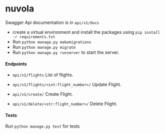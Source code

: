 # nuvola
 
Swagger Api documentation is in `api/v1/docs`


- create a virtual environment and install the packages using ```pip install -r requirements.txt```
- Run ```python manage.py makemigrations```
- Run ```python manage.py migrate``` 
- Run ```python manage.py runserver``` to start the server. 

#### Endpoints
- ```api/v1/flights``` List of flights.


-  ```api/v1/flights/<int:flight_number>/``` Update Flight.
-  ```api/v1/create/``` Create Flight. 
-  ```api/v1/delete/<str:flight_number>/``` Delete Flight.

#### Tests

Run ```python manage.py test``` for tests
